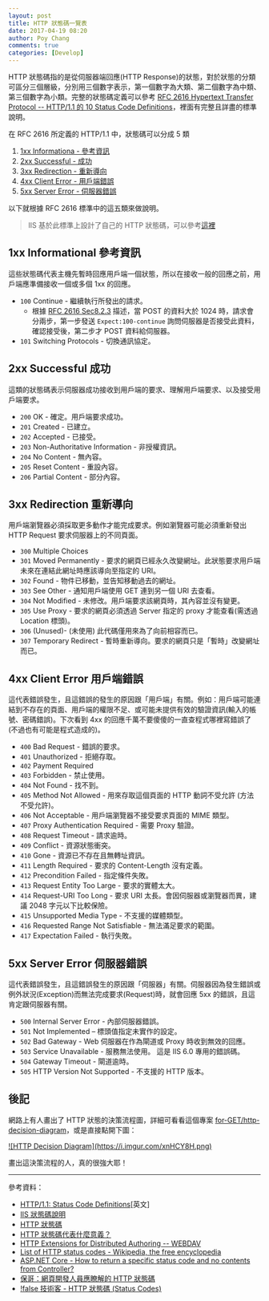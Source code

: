 ```yaml
---
layout: post
title: HTTP 狀態碼一覽表
date: 2017-04-19 08:20
author: Poy Chang
comments: true
categories: [Develop]
---
```


HTTP 狀態碼指的是從伺服器端回應(HTTP Response)的狀態，對於狀態的分類可區分三個層級，分別用三個數字表示，第一個數字為大類、第二個數字為中類、第三個數字為小類。完整的狀態碼定義可以參考 [RFC 2616 Hypertext Transfer Protocol -- HTTP/1.1 的 10 Status Code Definitions](https://tools.ietf.org/html/rfc2616#section-10)，裡面有完整且詳盡的標準說明。

在 RFC 2616 所定義的 HTTP/1.1 中，狀態碼可以分成 5 類

1. [1xx Informationa - 參考資訊](#1xx-informational-參考資訊)
2. [2xx Successful - 成功](#2xx-successful-成功)
3. [3xx Redirection - 重新導向](#3xx-redirection-重新導向)
4. [4xx Client Error - 用戶端錯誤](#4xx-client-error-用戶端錯誤)
5. [5xx Server Error - 伺服器錯誤](#5xx-server-error-伺服器錯誤)

以下就根據 RFC 2616 標準中的這五類來做說明。

> IIS 基於此標準上設計了自己的 HTTP 狀態碼，可以參考[這裡](https://support.microsoft.com/zh-tw/help/943891/the-http-status-code-in-iis-7-0--iis-7-5--and-iis-8-0)

## 1xx Informational 參考資訊

這些狀態碼代表主機先暫時回應用戶端一個狀態，所以在接收一般的回應之前，用戶端應準備接收一個或多個 1xx 的回應。

- `100` Continue - 繼續執行所發出的請求。
  - 根據 [RFC 2616 Sec8.2.3](http://www.w3.org/Protocols/rfc2616/rfc2616-sec8.html#sec8.2.3) 描述，當 POST 的資料大於 1024 時，請求會分兩步，第一步發送 `Expect:100-continue` 詢問伺服器是否接受此資料，確認接受後，第二步才 POST 資料給伺服器。
- `101` Switching Protocols - 切換通訊協定。

## 2xx Successful 成功

這類的狀態碼表示伺服器成功接收到用戶端的要求、理解用戶端要求、以及接受用戶端要求。

- `200` OK - 確定。用戶端要求成功。
- `201` Created - 已建立。
- `202` Accepted - 已接受。
- `203` Non-Authoritative Information - 非授權資訊。
- `204` No Content - 無內容。
- `205` Reset Content - 重設內容。
- `206` Partial Content - 部分內容。

## 3xx Redirection 重新導向

用戶端瀏覽器必須採取更多動作才能完成要求。例如瀏覽器可能必須重新發出 HTTP Request 要求伺服器上的不同頁面。

- `300` Multiple Choices
- `301` Moved Permanently - 要求的網頁已經永久改變網址。此狀態要求用戶端未來在連結此網址時應該導向至指定的 URI。
- `302` Found - 物件已移動，並告知移動過去的網址。
- `303` See Other - 通知用戶端使用 GET 連到另一個 URI 去查看。
- `304` Not Modified - 未修改。用戶端要求該網頁時，其內容並沒有變更。
- `305` Use Proxy - 要求的網頁必須透過 Server 指定的 proxy 才能查看(需透過 Location 標頭)。
- `306` (Unused)- (未使用) 此代碼僅用來為了向前相容而已。
- `307` Temporary Redirect - 暫時重新導向。要求的網頁只是「暫時」改變網址而已。

## 4xx Client Error 用戶端錯誤

這代表錯誤發生，且這錯誤的發生的原因跟「用戶端」有關。例如：用戶端可能連結到不存在的頁面、用戶端的權限不足、或可能未提供有效的驗證資訊(輸入的帳號、密碼錯誤)。下次看到 4xx 的回應千萬不要傻傻的一直查程式哪裡寫錯誤了(不過也有可能是程式造成的)。

- `400` Bad Request - 錯誤的要求。
- `401` Unauthorized - 拒絕存取。
- `402` Payment Required
- `403` Forbidden - 禁止使用。
- `404` Not Found - 找不到。
- `405` Method Not Allowed - 用來存取這個頁面的 HTTP 動詞不受允許 (方法不受允許)。
- `406` Not Acceptable - 用戶端瀏覽器不接受要求頁面的 MIME 類型。
- `407` Proxy Authentication Required - 需要 Proxy 驗證。
- `408` Request Timeout - 請求逾時。
- `409` Conflict - 資源狀態衝突。
- `410` Gone - 資源已不存在且無轉址資訊。
- `411` Length Required - 要求的 Content-Length 沒有定義。
- `412` Precondition Failed - 指定條件失敗。
- `413` Request Entity Too Large - 要求的實體太大。
- `414` Request-URI Too Long - 要求 URI 太長。會因伺服器或瀏覽器而異，建議 2048 字元以下比較保險。
- `415` Unsupported Media Type - 不支援的媒體類型。
- `416` Requested Range Not Satisfiable - 無法滿足要求的範圍。
- `417` Expectation Failed - 執行失敗。

## 5xx Server Error 伺服器錯誤

這代表錯誤發生，且這錯誤發生的原因跟「伺服器」有關。伺服器因為發生錯誤或例外狀況(Exception)而無法完成要求(Request)時，就會回應 5xx 的錯誤，且這肯定跟伺服器有關。

- `500` Internal Server Error - 內部伺服器錯誤。
- `501` Not Implemented – 標頭值指定未實作的設定。
- `502` Bad Gateway - Web 伺服器在作為閘道或 Proxy 時收到無效的回應。
- `503` Service Unavailable - 服務無法使用。 這是 IIS 6.0 專用的錯誤碼。
- `504` Gateway Timeout - 閘道逾時。
- `505` HTTP Version Not Supported - 不支援的 HTTP 版本。

## 後記

網路上有人畫出了 HTTP 狀態的決策流程圖，詳細可看看這個專案 [for-GET/http-decision-diagram](https://github.com/for-GET/http-decision-diagram)，或是直接點開下圖：

<a href="https://i.imgur.com/xnHCY8H.png" target="_blank">
  ![HTTP Decision Diagram](https://i.imgur.com/xnHCY8H.png)
</a>

畫出這決策流程的人，真的很強大耶！

---

參考資料：

- [HTTP/1.1: Status Code Definitions](http://www.w3.org/Protocols/rfc2616/rfc2616-sec10.html)[英文]
- [IIS 狀態碼說明](http://support.microsoft.com/kb/318380/zh-tw)
- [HTTP 狀態碼](http://vincent119.blogspot.com/2008/06/100-continue-client-client-client.html)
- [HTTP 狀態碼代表什麼意義？](http://www.dmedia.centerbbs.com/blog/index.php?load=read&id=246)
- [HTTP Extensions for Distributed Authoring -- WEBDAV](http://www.webdav.org/specs/rfc2518.html)
- [List of HTTP status codes - Wikipedia, the free encyclopedia](http://en.wikipedia.org/wiki/List_of_HTTP_status_codes)
- [ASP.NET Core - How to return a specific status code and no contents from Controller?](http://stackoverflow.com/questions/37690114/asp-net-core-how-to-return-a-specific-status-code-and-no-contents-from-control)
- [保哥：網頁開發人員應瞭解的 HTTP 狀態碼](http://blog.miniasp.com/post/2009/01/16/Web-developer-should-know-about-HTTP-Status-Code.aspx)
- [!false 技術客 - HTTP 狀態碼 (Status Codes)](https://notfalse.net/48/http-status-codes)
